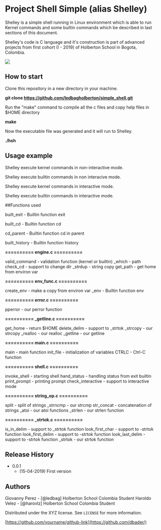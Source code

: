 # Project Shell Simple (alias Shelley)

Shelley is a simple shell running in Linux environment which is able to run Kernel commands and some builtin commands 
which be described in last sections of this document.

Shelley's code is C language and it's construction is part of advanced projects from first cohort (I - 2019) of Holberton School in Bogota, Colombia.

![](header.png)

## How to start

Clone this repository in a new directory in your machine. 

<b> git clone https://github.com/ledbagholberton/simple_shell.git </b>

Run the "make" command to compile all the c files and copy help files in $HOME directory

<b> make </b>

Now the executable file <hsh> was generated and it will run to Shelley.

<b> ./hsh </b>

## Usage example

Shelley execute kernel commands in non-interactive mode. 


Shelley execute builtin commands in non interacive mode.


Shelley execute kernel commands in interactive mode.


Shelley execute builtin commands in interactive mode.

##Functions used

built_exit          - Builtin function exit

built_cd            - Builtin function cd

cd_parent           - Builtin function cd in parent

built_history       - Builtin function history 


<b> ========== engine.c ========== </b>

valid_command       - validation function (kernel or builtin)
_which              - path 
check_cd            - support to change dir
_strdup             - string copy
get_path            - get home from environ var

<b> ========== env_func.c ========== </b>

create_env          - make a copy from environ var
_env                - Builtin function env

<b> ========== error.c ========== </b>

pperror             - our perror function

<b> ========== _getline.c ========== </b>

get_home            - return $HOME
delete_delim        - support to _strtok
_strcopy            - our strcopy
_realloc            - our realloc
_getline            - our getline

<b> ========== main.c ========== </b>

main                - main function
init_file           - initialization of variables
CTRLC               - Ctrl-C function

<b> ========== shell.c ========== </b>

invoke_shell        - starting shell
hand_status         - handling status from exit builtin
print_prompt        - printing prompt 
check_interactive   - support to interactive mode

<b> ========== string_op.c ========== </b>

split               - split of strings
_strncmp            - our strcmp
str_concat          - concatenation of strings
_atoi               - our atoi functions
_strlen             - our strlen function

<b> ========== _strtok.c ========== </b>

is_in_delim         - support to _strtok function
look_first_char     - support to -strtok function
look_first_delim    - support to -strtok function
look_last_delim     - support to -strtok function
_strtok             - our strtok function

## Release History

* 0.0.1
    * (15-04-2019) First version

## Authors

Giovanny Perez - [@ledbag] Holberton School Colombia Student
Haroldo Velez - [@harovlz] Holberton School Colombia Student

Distributed under the XYZ license. See ``LICENSE`` for more information.

[https://github.com/yourname/github-link](https://github.com/dbader/)
